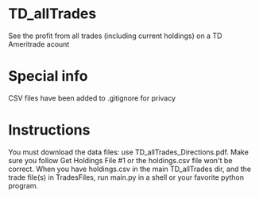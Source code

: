 # TD_allTrades
See the profit from all trades (including current holdings) on a TD Ameritrade acount


# Special info
CSV files have been added to .gitignore for privacy


# Instructions
You must download the data files:  use TD_allTrades_Directions.pdf.
Make sure you follow Get Holdings File #1 or the holdings.csv file won't be correct.
When you have holdings.csv in the main TD_allTrades dir, and the trade file(s) in TradesFiles,
run main.py in a shell or your favorite python program.




  



